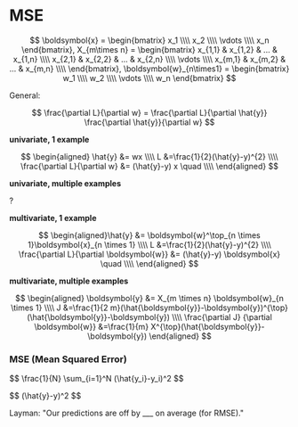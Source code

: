 # MSE

$$
\boldsymbol{x} = 
\begin{bmatrix}
x_1 \\\\
x_2 \\\\
\vdots \\\\
x_n
\end{bmatrix}, 
X_{m\times n} = 
\begin{bmatrix}
x_{1,1} & x_{1,2} & ... & x_{1,n} \\\\
x_{2,1} & x_{2,2} & ... & x_{2,n} \\\\
\vdots \\\\
x_{m,1} & x_{m,2} & ... & x_{m,n} \\\\
\end{bmatrix}, 
\boldsymbol{w}_{n\times1} = 
\begin{bmatrix}
w_1 \\\\
w_2 \\\\
\vdots \\\\
w_n
\end{bmatrix}
$$

General:

$$
\frac{\partial L}{\partial w} = \frac{\partial L}{\partial \hat{y}} \frac{\partial \hat{y}}{\partial w}
$$

**univariate, 1 example**

$$
\begin{aligned}
    \hat{y} &= wx \\\\
    L &=\frac{1}{2}(\hat{y}-y)^{2} \\\\
    \frac{\partial L}{\partial w} &= (\hat{y}-y) x \quad \\\\
\end{aligned}
$$

**univariate, multiple examples**

?

**multivariate, 1 example**

$$
\begin{aligned}\hat{y} &= \boldsymbol{w}^\top_{n \times 1}\boldsymbol{x}_{n \times 1} \\\\ L &=\frac{1}{2}(\hat{y}-y)^{2} \\\\ \frac{\partial L}{\partial \boldsymbol{w}} &= (\hat{y}-y) \boldsymbol{x} \quad \\\\ \end{aligned}
$$

**multivariate, multiple examples**

$$
\begin{aligned}
    \boldsymbol{y} &= X_{m \times n} \boldsymbol{w}_{n \times 1} \\\\
    J &=\frac{1}{2 m}(\hat{\boldsymbol{y}}-\boldsymbol{y})^{\top}(\hat{\boldsymbol{y}}-\boldsymbol{y}) \\\\
    \frac{\partial J} {\partial \boldsymbol{w}} &=\frac{1}{m} X^{\top}(\hat{\boldsymbol{y}}-\boldsymbol{y})
\end{aligned}
$$


<h3 id="mse">MSE (Mean Squared Error)</h3>
<p id="batch">$$ \frac{1}{N} \sum_{i=1}^N (\hat{y_i}-y_i)^2 $$</p>
<p id="single">$$ (\hat{y}-y)^2 $$</p>
<p>Layman: "Our predictions are off by ___ on average (for RMSE)."</p>
